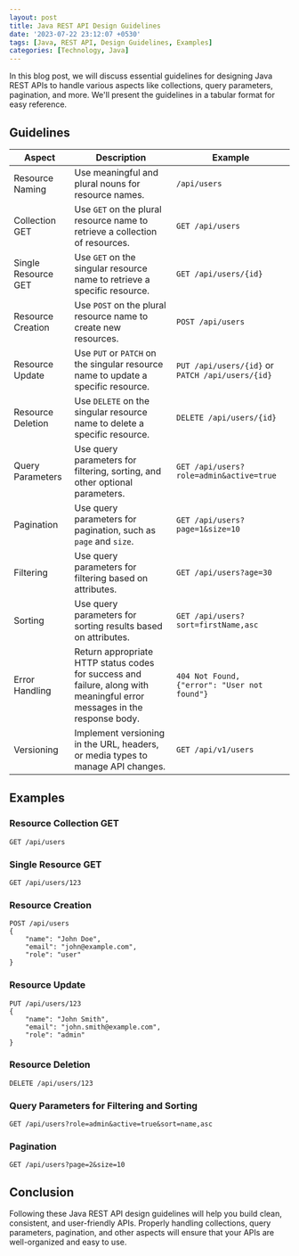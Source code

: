 ```yaml
---
layout: post
title: Java REST API Design Guidelines
date: '2023-07-22 23:12:07 +0530'
tags: [Java, REST API, Design Guidelines, Examples]
categories: [Technology, Java]
---
```


In this blog post, we will discuss essential guidelines for designing Java REST APIs to handle various aspects like collections, query parameters, pagination, and more. We'll present the guidelines in a tabular format for easy reference.

## Guidelines

| Aspect | Description | Example |
|--------|-------------|---------|
| Resource Naming | Use meaningful and plural nouns for resource names. | `/api/users` |
| Collection GET | Use `GET` on the plural resource name to retrieve a collection of resources. | `GET /api/users` |
| Single Resource GET | Use `GET` on the singular resource name to retrieve a specific resource. | `GET /api/users/{id}` |
| Resource Creation | Use `POST` on the plural resource name to create new resources. | `POST /api/users` |
| Resource Update | Use `PUT` or `PATCH` on the singular resource name to update a specific resource. | `PUT /api/users/{id}` or `PATCH /api/users/{id}` |
| Resource Deletion | Use `DELETE` on the singular resource name to delete a specific resource. | `DELETE /api/users/{id}` |
| Query Parameters | Use query parameters for filtering, sorting, and other optional parameters. | `GET /api/users?role=admin&active=true` |
| Pagination | Use query parameters for pagination, such as `page` and `size`. | `GET /api/users?page=1&size=10` |
| Filtering | Use query parameters for filtering based on attributes. | `GET /api/users?age=30` |
| Sorting | Use query parameters for sorting results based on attributes. | `GET /api/users?sort=firstName,asc` |
| Error Handling | Return appropriate HTTP status codes for success and failure, along with meaningful error messages in the response body. | `404 Not Found, {"error": "User not found"}` |
| Versioning | Implement versioning in the URL, headers, or media types to manage API changes. | `GET /api/v1/users` |

## Examples

### Resource Collection GET

```
GET /api/users
```

### Single Resource GET

```
GET /api/users/123
```

### Resource Creation

```
POST /api/users
{
    "name": "John Doe",
    "email": "john@example.com",
    "role": "user"
}
```

### Resource Update

```
PUT /api/users/123
{
    "name": "John Smith",
    "email": "john.smith@example.com",
    "role": "admin"
}
```

### Resource Deletion

```
DELETE /api/users/123
```

### Query Parameters for Filtering and Sorting

```
GET /api/users?role=admin&active=true&sort=name,asc
```

### Pagination

```
GET /api/users?page=2&size=10
```

## Conclusion

Following these Java REST API design guidelines will help you build clean, consistent, and user-friendly APIs. Properly handling collections, query parameters, pagination, and other aspects will ensure that your APIs are well-organized and easy to use.
